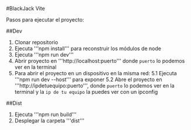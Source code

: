 #BlackJack Vite

Pasos para ejecutar el proyecto:

##Dev

1. Clonar repositorio
2. Ejecuta '''npm install''' para reconstruir los módulos de node
3. Ejecuta '''npm run dev'''
4. Abrir proyecto en '''http://localhost:puerto''' donde ``puerto`` lo podemos ver en la terminal
5. Para abrir el proyecto en un dispositivo en la misma red:
  5.1 Ejecuta '''npm run dev --host''' para exponer
  5.2 Abre el proyecto en '''http://ipdetuequipo:puerto''', 
      donde ``puerto`` lo podemos ver en la terminal y 
      la ``ip de tu equipo`` la puedes ver con un ipconfig

##Dist

1. Ejecuta '''npm run build'''
2. Desplegar la carpeta '''dist'''